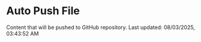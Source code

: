 # Auto Push File

Content that will be pushed to GitHub repository.
Last updated: 08/03/2025, 03:43:52 AM